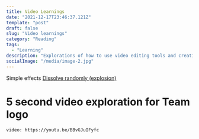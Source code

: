 ```yaml
---
title: Video Learnings
date: "2021-12-17T23:46:37.121Z"
template: "post"
draft: false
slug: "Video learnings"
category: "Reading"
tags:
  - "Learning"
description: "Explorations of how to use video editing tools and creating compelling story lines"
socialImage: "/media/image-2.jpg"
---
```


Simple effects
[Dissolve randomly (explosion)](https://www.youtube.com/watch?v=85cUSrjVukY&t=370s)


# 5 second video exploration for Team logo

`video: https://youtu.be/BBvGJuIFyfc`